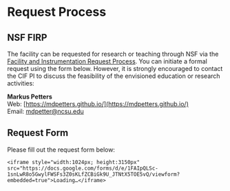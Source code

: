 # Request Process

## NSF FIRP

The facility can be requested for research or teaching through NSF via the [Facility and Instrumentation Request Process](https://www.nsf.gov/pubs/2021/nsf21611/nsf21611.htm). You can initiate a formal request using the form below. However, it is strongly encouraged to contact the CIF PI to discuss the feasibility of the envisioned education or research activities:

**Markus Petters** \
Web: [https://mdpetters.github.io/](https://mdpetters.github.io/) \
Email: [mdpetter@ncsu.edu](mailto:mdpetter@ncsu.edu)

## Request Form

Please fill out the request form below:

```@raw html
<iframe style="width:1024px; height:3150px" src="https://docs.google.com/forms/d/e/1FAIpQLSc-1snLwR8o5GwylFWSFs3Z0sKLfZCBiGk9U_JTNtX5TOE5vQ/viewform?embedded=true">Loading…</iframe>
```


